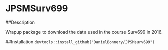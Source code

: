 # JPSMSurv699

##Description

Wrapup package to download the data used in the course Surv699 in 2016.

##Installation
`devtools::install_github("DanielBonnery/JPSMsurv699")`





